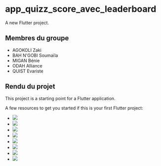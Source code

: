 # app_quizz_score_avec_leaderboard

A new Flutter project.

## Membres du groupe 

- AGOKOLI Zaki
- BAH N'GOBI Soumaïla
- MIGAN Bénie
- ODAH Alliance 
- QUIST Evariste 

## Rendu du projet 

This project is a starting point for a Flutter application.

A few resources to get you started if this is your first Flutter project:

- [](images) ![](images/home.jpg)
- ![](images/menu.jpg)
- ![](images/nom.jpg)
- ![](images/nom2.jpg)
- ![](images/quizSolo.jpg)
- ![](images/score-top.jpg)
- ![](images/multijoueur.jpg)
- ![](images/rules.jpg) 